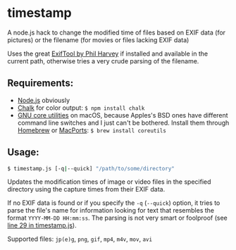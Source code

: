 # timestamp
A node.js hack to change the modified time of files based on EXIF data (for pictures) or the filename (for movies or files lacking EXIF data)

Uses the great [ExifTool by Phil Harvey](https://www.sno.phy.queensu.ca/~phil/exiftool/) if installed and available in the current path, otherwise tries a very crude parsing of the filename.

## Requirements:
- [Node.js](https://nodejs.org/) obviously
- [Chalk](https://github.com/chalk/chalk) for color output: `$ npm install chalk`
- [GNU core utilities](https://www.gnu.org/software/coreutils/coreutils.html) on macOS, because Apples's BSD ones have different command line switches and I just can't be bothered. Install them through [Homebrew](https://brew.sh/) or [MacPorts](https://www.macports.org/): `$ brew install coreutils`

## Usage:
```bash
$ timestamp.js [-q|--quick] "/path/to/some/directory"
```

Updates the modification times of image or video files in the specified directory using the capture times from their EXIF data.

If no EXIF data is found or if you specify the `-q` (`--quick`) option, it tries to parse the file's name for information looking for text that resembles the format `YYYY-MM-DD HH:mm:ss`. The parsing is not very smart or foolproof (see [line 29 in timestamp.js](blob/master/timestamp.js#L29)).

Supported files: `jp(e)g`, `png`, `gif`, `mp4`, `m4v`, `mov`, `avi`
